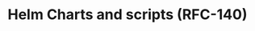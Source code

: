 ---
title: Helm Charts and scripts (RFC-140)
layout: home
parent: OpenDSU for DevOPS
nav_order: 1
---